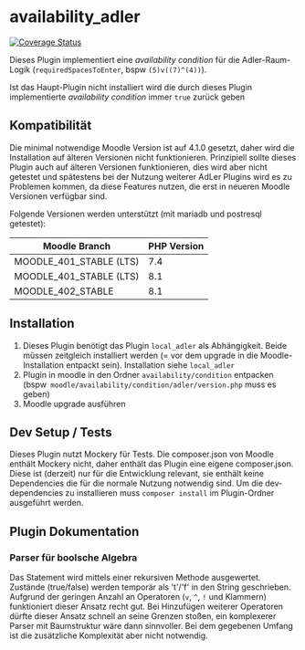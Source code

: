 # availability_adler

[![Coverage Status](https://coveralls.io/repos/github/ProjektAdLer/MoodlePluginAvailability/badge.svg?branch=main)](https://coveralls.io/github/ProjektAdLer/MoodlePluginAvailability?branch=main)

Dieses Plugin implementiert eine _availability condition_ für die Adler-Raum-Logik (`requiredSpacesToEnter`, bspw `(5)v((7)^(4))`). 

Ist das Haupt-Plugin nicht installiert wird die durch dieses Plugin implementierte _availability condition_ immer `true` zurück geben

## Kompatibilität
Die minimal notwendige Moodle Version ist auf 4.1.0 gesetzt, daher wird die Installation auf älteren Versionen nicht funktionieren.
Prinzipiell sollte dieses Plugin auch auf älteren Versionen funktionieren, dies wird aber nicht getestet und spätestens bei der
Nutzung weiterer AdLer Plugins wird es zu Problemen kommen, da diese Features nutzen, die erst in neueren Moodle Versionen verfügbar sind.

Folgende Versionen werden unterstützt (mit mariadb und postresql getestet):

| Moodle Branch           | PHP Version |
|-------------------------|-------------|
| MOODLE_401_STABLE (LTS) | 7.4         |
| MOODLE_401_STABLE (LTS) | 8.1         |
| MOODLE_402_STABLE       | 8.1         |

## Installation
1. Dieses Plugin benötigt das Plugin `local_adler` als Abhängigkeit. Beide müssen zeitgleich installiert werden (= vor dem upgrade in die Moodle-Installation entpackt sein). Installation siehe `local_adler`
2. Plugin in moodle in den Ordner `availability/condition` entpacken (bspw` moodle/availability/condition/adler/version.php` muss es geben)
3. Moodle upgrade ausführen

## Dev Setup / Tests
Dieses Plugin nutzt Mockery für Tests.
Die composer.json von Moodle enthält Mockery nicht, daher enthält das Plugin eine eigene composer.json.
Diese ist (derzeit) nur für die Entwicklung relevant, sie enthält keine Dependencies die für die normale Nutzung notwendig sind.
Um die dev-dependencies zu installieren muss `composer install` im Plugin-Ordner ausgeführt werden.

## Plugin Dokumentation

### Parser für boolsche Algebra
Das Statement wird mittels einer rekursiven Methode ausgewertet. 
Zustände (true/false) werden temporär als 't'/'f' in den String geschrieben.
Aufgrund der geringen Anzahl an Operatoren (`v`, `^`, `!` und Klammern) funktioniert dieser Ansatz recht gut.
Bei Hinzufügen weiterer Operatoren dürfte dieser Ansatz schnell an seine Grenzen stoßen, ein komplexerer Parser mit Baumstruktur wäre dann sinnvoller.
Bei dem gegebenen Umfang ist die zusätzliche Komplexität aber nicht notwendig.
